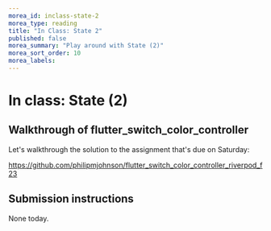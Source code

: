 ```yaml
---
morea_id: inclass-state-2
morea_type: reading
title: "In Class: State 2"
published: false
morea_summary: "Play around with State (2)"
morea_sort_order: 10
morea_labels: 
---
```


# In class: State (2)

## Walkthrough of flutter_switch_color_controller

Let's walkthrough the solution to the assignment that's due on Saturday:

<https://github.com/philipmjohnson/flutter_switch_color_controller_riverpod_f23>

## Submission instructions

None today.
